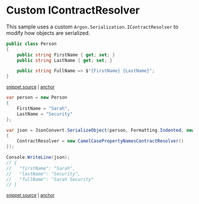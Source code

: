 # Custom IContractResolver

This sample uses a custom `Argon.Serialization.IContractResolver` to modify how objects are serialized.

<!-- snippet: SerializeContractResolverTypes -->
<a id='snippet-serializecontractresolvertypes'></a>
```cs
public class Person
{
    public string FirstName { get; set; }
    public string LastName { get; set; }

    public string FullName => $"{FirstName} {LastName}";
}
```
<sup><a href='/src/Tests/Documentation/Samples/Serializer/SerializeContractResolver.cs#L30-L38' title='Snippet source file'>snippet source</a> | <a href='#snippet-serializecontractresolvertypes' title='Start of snippet'>anchor</a></sup>
<!-- endSnippet -->

<!-- snippet: SerializeContractResolverUsage -->
<a id='snippet-serializecontractresolverusage'></a>
```cs
var person = new Person
{
    FirstName = "Sarah",
    LastName = "Security"
};

var json = JsonConvert.SerializeObject(person, Formatting.Indented, new JsonSerializerSettings
{
    ContractResolver = new CamelCasePropertyNamesContractResolver()
});

Console.WriteLine(json);
// {
//   "firstName": "Sarah",
//   "lastName": "Security",
//   "fullName": "Sarah Security"
// }
```
<sup><a href='/src/Tests/Documentation/Samples/Serializer/SerializeContractResolver.cs#L43-L61' title='Snippet source file'>snippet source</a> | <a href='#snippet-serializecontractresolverusage' title='Start of snippet'>anchor</a></sup>
<!-- endSnippet -->
